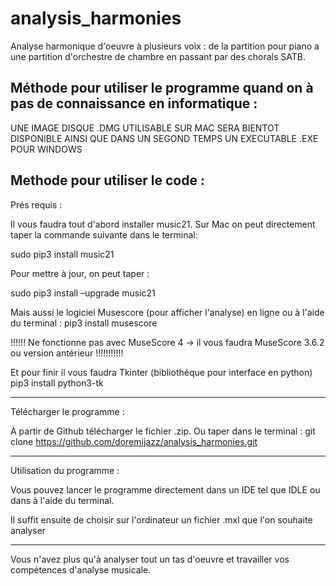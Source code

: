 # analysis_harmonies
Analyse harmonique d'oeuvre à plusieurs voix : de la partition pour piano a une partition d'orchestre de chambre en passant par des chorals SATB.

Méthode pour utiliser le programme quand on à pas de connaissance en informatique :
------------------------------------------

UNE IMAGE DISQUE .DMG UTILISABLE SUR MAC SERA BIENTOT DISPONIBLE AINSI QUE DANS UN SEGOND TEMPS UN EXECUTABLE .EXE POUR WINDOWS

Methode pour utiliser le code :
------------------------------------------
Prés requis :

Il vous faudra tout d'abord installer music21. 
Sur Mac on peut directement taper la commande suivante dans le terminal:

sudo pip3 install music21

Pour mettre à jour, on peut taper : 

sudo pip3 install –upgrade music21

Mais aussi le logiciel Musescore (pour afficher l'analyse) en ligne ou à l'aide du terminal :
pip3 install musescore

!!!!!! Ne fonctionne pas avec MuseScore 4 -> il vous faudra MuseScore 3.6.2 ou version antérieur !!!!!!!!!!!

Et pour finir il vous faudra Tkinter (bibliothéque pour interface en python)
pip3 install python3-tk

---------------------------------------------
Télécharger le programme :

À partir de Github télécharger le fichier .zip.
Ou taper dans le terminal : git clone https://github.com/doremijazz/analysis_harmonies.git

---------------------------------------------

Utilisation du programme :

Vous pouvez lancer le programme directement dans un IDE tel que IDLE ou dans à l'aide du terminal.

Il suffit ensuite de choisir sur l'ordinateur un fichier .mxl que l'on souhaite analyser

--------------------------------------------

Vous n'avez plus qu'à analyser tout un tas d'oeuvre et travailler vos compétences d'analyse musicale.
